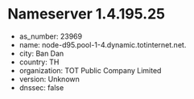 # Nameserver 1.4.195.25

* as_number: 23969
* name: node-d95.pool-1-4.dynamic.totinternet.net.
* city: Ban Dan
* country: TH
* organization: TOT Public Company Limited
* version: Unknown
* dnssec: false
